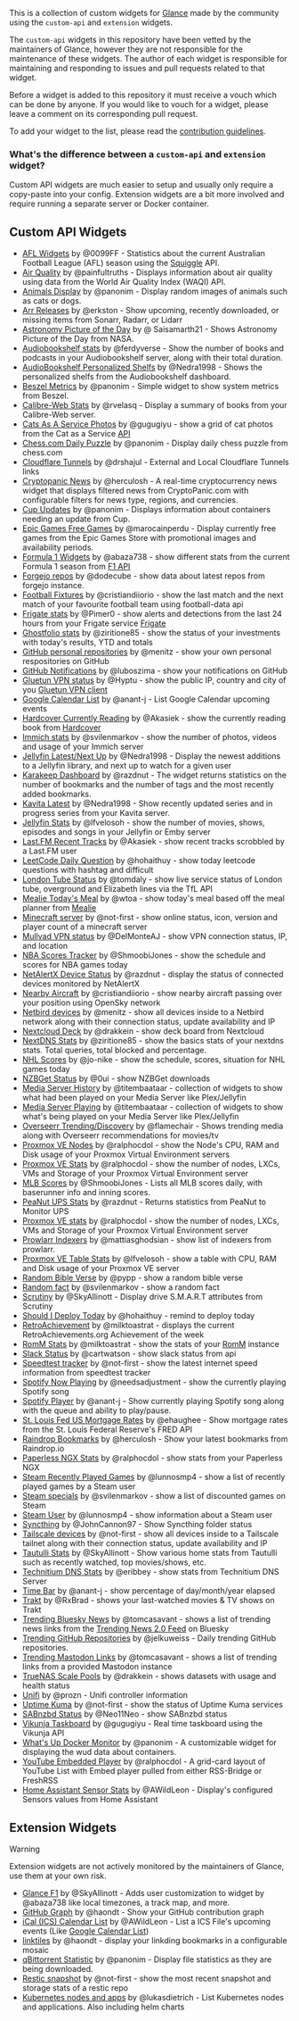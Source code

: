 This is a collection of custom widgets for [Glance](https://github.com/glanceapp/glance) made by the community using the `custom-api` and `extension` widgets.

The `custom-api` widgets in this repository have been vetted by the maintainers of Glance, however they are not responsible for the maintenance of these widgets. The author of each widget is responsible for maintaining and responding to issues and pull requests related to that widget.

Before a widget is added to this repository it must receive a vouch which can be done by anyone. If you would like to vouch for a widget, please leave a comment on its corresponding pull request.

To add your widget to the list, please read the [contribution guidelines](CONTRIBUTING.md).

### What's the difference between a `custom-api` and `extension` widget?

Custom API widgets are much easier to setup and usually only require a copy-paste into your config. Extension widgets are a bit more involved and require running a separate server or Docker container.

## Custom API Widgets
* [AFL Widgets](widgets/afl-widgets-by-0099FF/README.md) by @0099FF - Statistics about the current Australian Football League (AFL) season using the [Squiggle](https://api.squiggle.com.au) API.
* [Air Quality](widgets/air-quality-by-painfultruths/README.md) by @painfultruths - Displays information about air quality using data from the World Air Quality Index (WAQI) API.
* [Animals Display](widgets/animals-display-by-panonim/README.md) by @panonim - Display random images of animals such as cats or dogs.
* [Arr Releases](widgets/arr-releases-by-erkston/README.md) by @erkston - Show upcoming, recently downloaded, or missing items from Sonarr, Radarr, or Lidarr
* [Astronomy Picture of the Day](widgets/astronomy-picture-of-the-day-by-Saisamarth21/README.md) by @ Saisamarth21 - Shows Astronomy Picture of the Day from NASA.
* [Audiobookshelf stats](widgets/audiobookshelf-by-ferdyverse/README.md) by @ferdyverse - Show the number of books and podcasts in your Audiobookshelf server, along with their total duration.
* [AudioBookshelf Personalized Shelfs](widgets/audiobookshelf-personalized-by-nedra1998/README.md) by @Nedra1998 - Shows the personalized shelfs from the Audiobookshelf dashboard.
* [Beszel Metrics](widgets/beszel-metrics-by-panonim/README.md) by @panonim - Simple widget to show system metrics from Beszel.
* [Calibre-Web Stats](widgets/calibre-web-stats-by-rvelasq/README.md) by @rvelasq - Display a summary of books from your Calibre-Web server.
* [Cats As A Service Photos](widgets/cats-as-a-service-photos-by-gugugiyu/README.md) by @gugugiyu - show a grid of cat photos from the Cat as a Service [API](https://cataas.com/)
* [Chess.com Daily Puzzle](widgets/chess-puzzle-by-panonim/README.md) by @panonim - Display daily chess puzzle from chess.com
* [Cloudflare Tunnels](widgets/cloudflared-tunnels-by-drshajul/README.md) by @drshajul - External and Local Cloudflare Tunnels links
* [Cryptopanic News](widgets/cryptopanic-news/README.md) by @herculosh - A real-time cryptocurrency news widget that displays filtered news from CryptoPanic.com with configurable filters for news type, regions, and currencies.
* [Cup Updates](widgets/cup-updates-by-panonim/README.md) by @panonim - Displays information about containers needing an update from Cup.
* [Epic Games Free Games](widgets/epic-free-widget-by-marocainperdu/README.md) by @marocainperdu - Display currently free games from the Epic Games Store with promotional images and availability periods.
* [Formula 1 Widgets](widgets/formula1-widgets-by-abaza738/README.md) by @abaza738 - show different stats from the current Formula 1 season from [F1 API](https://f1api.dev)
* [Forgejo repos](widgets/forgejo-repos-by-dodecube/README.md) by @dodecube - show data about latest repos from forgejo instance.
* [Football Fixtures](widgets/football-fixtures-by-cristiandiiorio/README.md) by @cristiandiiorio - show the last match and the next match of your favourite football team using football-data api
* [Frigate stats](widgets/frigate-stats-by-Pimer0/README.md) by @Pimer0 - show alerts and detections from the last 24 hours from your Frigate service [Frigate](https://frigate.video/)
* [Ghostfolio stats](widgets/ghostfolio-stats-by-ziritione85/README.md) by @ziritione85 - show the status of your investments with today's results, YTD and totals
* [GitHub personal repositories](widgets/github-personal-repos-by-menitz/README.md) by @menitz - show your own personal respositories on GitHub
* [GitHub Notifications](widgets/github-notifications-by-luboszima/README.md) by @luboszima - show your notifications on GitHub
* [Gluetun VPN status](widgets/gluetun-vpn-status-by-hyptu/README.md) by @Hyptu - show the public IP, country and city of you [Gluetun VPN client](https://github.com/qdm12/gluetun)
* [Google Calendar List](widgets/google-calendar-list-by-anant-j/README.md) by @anant-j - List Google Calendar upcoming events
* [Hardcover Currently Reading](widgets/hardcover-currently-reading-by-akasiek/README.md) by @Akasiek - show the currently reading book from [Hardcover](https://hardcover.app/)
* [Immich stats](widgets/immich-stats-by-svilenmarkov/README.md) by @svilenmarkov - show the number of photos, videos and usage of your Immich server
* [Jellyfin Latest/Next Up](./widgets/jellyfin-latest-by-nedra1998/README.md) by @Nedra1998 - Display the newest additions to a Jellyfin library, and next up to watch for a given user
* [Karakeep Dashboard](widgets/karakeep-dashboard-by-razdnut/README.md) by @razdnut - The widget returns statistics on the number of bookmarks and the number of tags and the most recently added bookmarks.
* [Kavita Latest](widgets/kavita-latest-by-nedra1998/README.md) by @Nedra1998 - Show recently updated series and in progress series from your Kavita server.
* [Jellyfin Stats](widgets/jellyfin-emby-stats-by-lfvelosoh/README.md) by @lfvelosoh - show the number of movies, shows, episodes and songs in your Jellyfin or Emby server
* [Last.FM Recent Tracks](widgets/lastfm-recent-tracks-by-akasiek/README.md) by @Akasiek - show recent tracks scrobbled by a Last.FM user
* [LeetCode Daily Question](widgets/leetcode-daily-question-by-thuyhh/README.md) by @hohaithuy - show today leetcode questions with hashtag and difficult
* [London Tube Status](widgets/london-tube-status-by-tomdaly/README.md) by @tomdaly - show live service status of London tube, overground and Elizabeth lines via the TfL API
* [Mealie Today's Meal](widgets/mealie-todays-meal-by-wtoa/README.md) by @wtoa - show today's meal based off the meal planner from [Mealie](https://mealie.io/)
* [Minecraft server](widgets/minecraft-server-by-not-first/README.md) by @not-first - show online status, icon, version and player count of a minecraft server
* [Mullvad VPN status](widgets/mullvad-vpn-status-by-delmonteaj/README.md) by @DelMonteAJ - show VPN connection status, IP, and location
* [NBA Scores Tracker](widgets/nba-scores-tracker-by-shmoobijones/README.md) by @ShmoobiJones - show the schedule and scores for NBA games today
* [NetAlertX Device Status](widgets/netalertx-by-razdnut/README.md) by @razdnut - display the status of connected devices monitored by NetAlertX
* [Nearby Aircraft](widgets/nearby-aircraft-by-cristiandiiorio/README.md) by @cristiandiiorio - show nearby aircraft passing over your position using OpenSky network
* [Netbird devices](widgets/netbird-devices-by-menitz/README.md) by @menitz - show all devices inside to a Netbird network along with their connection status, update availability and IP
* [Nextcloud Deck](widgets/nextcloud-deck-by-drakkein/README.md) by @drakkein - show deck board from Nextcloud
* [NextDNS Stats](widgets/nextdns-stats-by-ziritione85/README.md) by @ziritione85 - show the basics stats of your nextdns stats. Total queries, total blocked and percentage.
* [NHL Scores](widgets/nhl-scores-by-jo-nike/README.md) by @jo-nike - show the schedule, scores, situation for NHL games today
* [NZBGet Status](widgets/nzbget-status-by-0ui/README.md) by @0ui - show NZBGet downloads
* [Media Server History](widgets/media-server-history-by-titembaatar/README.md) by @titembaataar - collection of widgets to show what had been played on your Media Server like Plex/Jellyfin
* [Media Server Playing](widgets/media-server-playing-by-titembaatar/README.md) by @titembaataar - collection of widgets to show what's being played on your Media Server like Plex/Jellyfin
* [Overseerr Trending/Discovery](widgets/overseerr-trending-discovery-by-flamechair/README.md) by @flamechair - Shows trending media along with Overseerr recommendations for movies/tv
* [Proxmox VE Nodes](widgets/proxmox-ve-nodes-by-ralphocdol/README.md) by @ralphocdol - show the Node's CPU, RAM and Disk usage of your Proxmox Virtual Environment servers
* [Proxmox VE Stats](widgets/proxmox-ve-stats-by-ralphocdol/README.md) by @ralphocdol - show the number of nodes, LXCs, VMs and Storage of your Proxmox Virtual Environment server
* [MLB Scores](widgets/mlb-scores-tracker-by-ShmoobiJones/README.md) by @ShmoobiJones - Lists all MLB scores daily, with baserunner info and inning scores.
* [PeaNut UPS Stats](widgets/peanut-ups-status-by-razdnut/README.md) by @razdnut - Returns statistics from PeaNut to Monitor UPS
* [Proxmox VE stats](widgets/proxmox-ve-stats-by-ralphocdol/README.md) by @ralphocdol - show the number of nodes, LXCs, VMs and Storage of your Proxmox Virtual Environment server
* [Prowlarr Indexers](widgets/prowlarr-indexers-by-mattiasghodsian/README.md) by @mattiasghodsian - show list of indexers from prowlarr.
* [Proxmox VE Table Stats](widgets/proxmox-detailed-resources-by-lfvelosoh/README.md) by @lfvelosoh - show a table with CPU, RAM and Disk usage of your Proxmox VE server
* [Random Bible Verse](widgets/random-bible-verse-by-pypp/README.md) by @pypp - show a random bible verse
* [Random fact](widgets/random-fact-by-svilenmarkov/README.md) by @svilenmarkov - show a random fact
* [Scrutiny](widgets/scrutiny-by-SkyAllinott/README.md) by @SkyAllinott - Display drive S.M.A.R.T attributes from Scrutiny
* [Should I Deploy Today](widgets/should-i-deploy-today/README.md) by @hohaithuy - remind to deploy today
* [RetroAchievement](widgets/retroachievement-of-the-week-by-milktoastrat/README.md) by @milktoastrat - displays the current RetroAchievements.org Achievement of the week
* [RomM Stats](widgets/romm-stats-by-milktoastrat/README.md) by @milktoastrat - show the stats of your [RomM](https://github.com/rommapp/romm) instance
* [Slack Status](widgets/slack-status-by-cartwatson/README.md) by @cartwatson - show slack status from api
* [Speedtest tracker](widgets/speedtest-tracker-by-not-first/README.md) by @not-first - show the latest internet speed information from speedtest tracker
* [Spotify Now Playing](widgets/spotify-now-playing-by-needsadjustment/README.md) by @needsadjustment - show the currently playing Spotify song
* [Spotify Player](widgets/spotify-player-by-anant-j/README.md) by @anant-j - Show currently playing Spotify song along with the queue and ability to play/pause.
* [St. Louis Fed US Mortgage Rates](widgets/st-louis-fed-us-mortgage-rates-by-ehaughee/README.md) by @ehaughee - Show mortgage rates from the St. Louis Federal Reserve's FRED API
* [Raindrop Bookmarks](widgets/raindrop-latest-links/README.md) by @herculosh - Show your latest bookmarks from Raindrop.io
* [Paperless NGX Stats](widgets/paperlessngx-stats-by-ralphocdol/README.md) by @ralphocdol - show stats from your Paperless NGX
* [Steam Recently Played Games](widgets/steam-recently-played-games-by-lunnosmp4/README.md) by @lunnosmp4 - show a list of recently played games by a Steam user
* [Steam specials](widgets/steam-specials-by-svilenmarkov/README.md) by @svilenmarkov - show a list of discounted games on Steam
* [Steam User](widgets/steam-user-by-lunnosmp4/README.md) by @lunnosmp4 - show information about a Steam user
* [Syncthing](widgets/syncthing-by-JohnCannon87/README.md) by @JohnCannon97 - Show Syncthing folder status
* [Tailscale devices](widgets/tailscale-devices-by-not-first/README.md) by @not-first - show all devices inside to a Tailscale tailnet along with their connection status, update availability and IP
* [Tautulli Stats](widgets/tautulli-stats-by-SkyAllinott/README.md) by @SkyAllinott - Show various home stats from Tautulli such as recently watched, top movies/shows, etc. 
* [Technitium DNS Stats](widgets/technitium-dns-stats-by-eribbey/README.md) by @eribbey - show stats from Technitium DNS Server
* [Time Bar](widgets/time-bar-by-anant-j/README.md) by @anant-j - show percentage of day/month/year elapsed
* [Trakt](widgets/trakt-by-rxbrad/README.md) by @RxBrad - shows your last-watched movies & TV shows on Trakt
* [Trending Bluesky News](widgets/trending-bluesky-news-by-tomcasavant/README.md) by @tomcasavant - shows a list of trending news links from the [Trending News 2.0 Feed](https://bsky.app/profile/did:plc:kkf4naxqmweop7dv4l2iqqf5/feed/news-2-0) on Bluesky
* [Trending GitHub Repositories](widgets/trending-github-repositories-by-jelkuweiss/README.md) by @jelkuweiss - Daily trending GitHub repositories.
* [Trending Mastodon Links](widgets/trending-mastodon-links-by-tomcasavant/README.md) by @tomcasavant - shows a list of trending links from a provided Mastodon instance
* [TrueNAS Scale Pools](widgets/truenas-scale-pools-by-drakkein/README.md) by @drakkein - shows datasets with usage and health status
* [Unifi](widgets/unifi-by-prozn/README.md) by @prozn - Unifi controller information
* [Uptime Kuma](widgets/uptime-kuma-by-not-first/README.md) by @not-first - show the status of Uptime Kuma services
* [SABnzbd Status](widgets/sabnzbd-stats-by-Neo11Neo/README.md) by @Neo11Neo - show SABnzbd status
* [Vikunja Taskboard](widgets/vikunja-taskboard-by-gugugiyu/README.md) by @gugugiyu - Real time taskboard using the Vikunja API
* [What's Up Docker Monitor](widgets/wud-monitor-by-panonim/README.md) by @panonim - A customizable widget for displaying the wud data about containers.
* [YouTube Embedded Player](widgets/youtube-embedded-player-by-ralphocdol/README.md) by @ralphocdol - A grid-card layout of YouTube List with Embed player pulled from either RSS-Bridge or FreshRSS
* [Home Assistant Sensor Stats](widgets/homeassistant-sensor-stats-by-awildleon/README.md) by @AWildLeon - Display's configured Sensors values from Home Assistant

## Extension Widgets

> [!WARNING]
>
> Extension widgets are not actively monitored by the maintainers of Glance, use them at your own risk.
* [Glance F1](https://github.com/SkyAllinott/glance-F1) by @SkyAllinott - Adds user customization to widget by @abaza738 like local timezones, a track map, and more.
* [GitHub Graph](https://github.com/haondt/glance-github-graph) by @haondt - Show your GitHub contribution graph
* [iCal (ICS) Calendar List](https://github.com/AWildLeon/Glance-iCal-Events) by @AWildLeon - List a ICS File's upcoming events (Like [Google Calendar List](widgets/google-calendar-list-by-anant-j/README.md))
* [linktiles](https://github.com/haondt/linktiles/) by @haondt - display your linkding bookmarks in a configurable mosaic
* [qBittorrent Statistic](https://github.com/Panonim/qbwrapper) by @panonim - Display file statistics as they are being downloaded.
* [Restic snapshot](https://github.com/not-first/restic-glance-extension) by @not-first - show the most recent snapshot and storage stats of a restic repo
* [Kubernetes nodes and apps](https://github.com/lukasdietrich/glance-k8s) by @lukasdietrich - List Kubernetes nodes and applications. Also including helm charts
